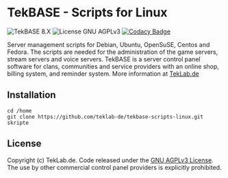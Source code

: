 # TekBASE - Scripts for Linux
![TekBASE 8.X](https://img.shields.io/badge/TekBASE-8.X-green.svg) ![License GNU AGPLv3](https://img.shields.io/badge/License-GNU_AGPLv3-blue.svg) [![Codacy Badge](https://app.codacy.com/project/badge/Grade/bfed0897939546d79d84af2ec19d732e)](https://app.codacy.com/gh/teklab-de/tekbase-scripts-linux/dashboard?utm_source=gh&utm_medium=referral&utm_content=&utm_campaign=Badge_grade)

Server management scripts for Debian, Ubuntu, OpenSuSE, Centos and Fedora. The scripts are needed for the administration of the game servers, stream servers and voice servers. TekBASE is a server control panel software for clans, communities and service providers with an online shop, billing system, and reminder system. More information at [TekLab.de](https://teklab.de)

## Installation

```
cd /home
git clone https://github.com/teklab-de/tekbase-scripts-linux.git skripte
```

## License
Copyright (c) TekLab.de. Code released under the [GNU AGPLv3 License](https://github.com/teklab-de/tekbase-scripts-linux/blob/master/LICENSE). The use by other commercial control panel providers is explicitly prohibited.
